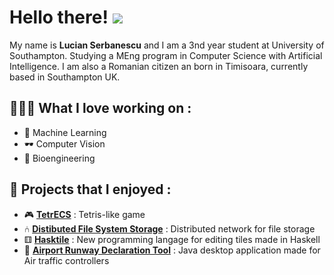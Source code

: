 # Hello there! <img src= "http://i.imgur.com/L6deEh0.gif" >

My name is **Lucian Serbanescu** and I am a 3nd year student at University of Southampton. Studying a MEng program in Computer Science with Artificial Intelligence. I am also a Romanian citizen an born in Timisoara, currently based in Southampton UK. 

## 👨🏻‍💻 What I love working on :

- 🧠 Machine Learning
- 🕶️ Computer Vision
- 🧬 Bioengineering

## 🥁 Projects that I enjoyed :

- 🎮 **[TetrECS]** : Tetris-like game
- ⑃ **[Distibuted File System Storage]** : Distributed network for file storage
- ⚅ **[Hasktile]** : New programming langage for editing tiles made in Haskell
- 🛫 **[Airport Runway Declaration Tool]** : Java desktop application made for Air traffic controllers


[TetrECS]: https://github.com/lucianjunior/tetrecs
[Distibuted File System Storage]: https://github.com/lucianjunior/DistributedFileSystemStorage
[Hasktile]: https://github.com/LucianSerbanescu/HaskTile
[Airport Runway Declaration Tool]: https://github.com/LucianSerbanescu/AirportRunwayRedeclarationTool

